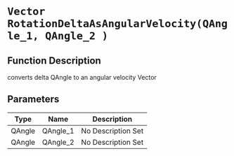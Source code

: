 # `Vector RotationDeltaAsAngularVelocity(QAngle_1, QAngle_2 )`
## Function Description
converts delta QAngle to an angular velocity Vector
## Parameters
Type|Name|Description
--|--|--
QAngle|QAngle_1|No Description Set
QAngle|QAngle_2|No Description Set
